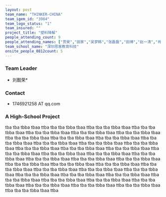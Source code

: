 ```yaml
---
layout: post
team_name: "THINKER-CHINA"
team_igem_id: "3984"
team_logo_status: "1"
team_insured: ""
project_title: "塑料降解"
people_attending_count: 9
people_attending_names: ["贾昊","田家","吴梦韩","张磊磊","田博","赵一清","肖晓","赵显庆","李蕾"]
team_school_name: "深圳思客教育科技"
onsite_people_0812count: 5
---
```



### Team Leader
* 刘觐荣*

### Contact
* 1746921258 AT qq.com

### A High-School Project

tba tba tbba tbaa ttba tba tba tbba tbaa ttba tba tba tbba tbaa ttba tba tba tbba tbaa ttba tba tba tbba tbaa ttba tba tba tbba tbaa ttba tba tba tbba tbaa ttba tba tba tbba tbaa ttba tba tba tbba tbaa ttba tba tba tbba tbaa ttba tba tba tbba tbaa ttba tba tba tbba tbaa ttba tba tba tbba tbaa ttba tba tba tbba tbaa ttba tba tba tbba tbaa ttba tba tba tbba tbaa ttba tba tba tbba tbaa ttba tba tba tbba tbaa ttba tba tba tbba tbaa ttba tba tba tbba tbaa ttba tba tba tbba tbaa ttba tba tba tbba tbaa ttba tba tba tbba tbaa ttba tba tba tbba tbaa ttba tba tba tbba tbaa ttba tba tba tbba tbaa ttba tba tba tbba tbaa ttba tba tba tbba tbaa ttba tba tba tbba tbaa ttba tba tba tbba tbaa ttba tba tba tbba tbaa ttba tba tba tbba tbaa ttba tba tba tbba tbaa ttba tba tba tbba tbaa ttba tba tba tbba tbaa ttba tba tba tbba tbaa ttba tba tba tbba tbaa ttba tba tba tbba tbaa ttba tba tba tbba tbaa ttba tba tba tbba tbaa ttba tba tba tbba tbaa ttba tba tba tbba tbaa ttba 
